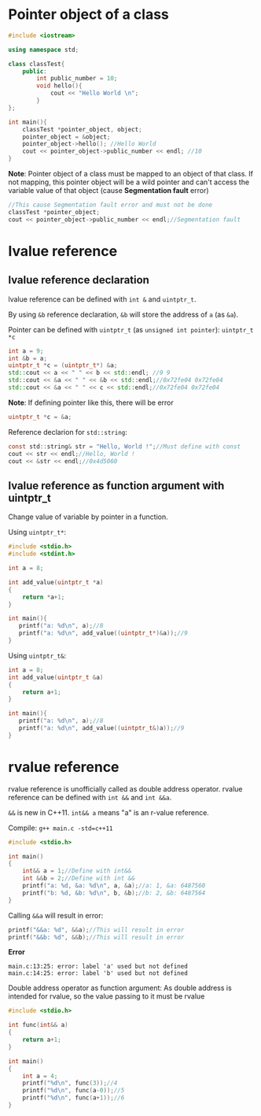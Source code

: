 # Pointer object of a class

```cpp
#include <iostream>

using namespace std;

class classTest{
	public:
		int public_number = 10;
		void hello(){
			cout << "Hello World \n";
		}
};

int main(){
	classTest *pointer_object, object;
	pointer_object = &object;
	pointer_object->hello(); //Hello World
	cout << pointer_object->public_number << endl; //10
}
```

**Note**: Pointer object of a class must be mapped to an object of that class. If not mapping, this pointer object will be a wild pointer and can't access the variable value of that object (cause **Segmentation fault** error)

```cpp
//This cause Segmentation fault error and must not be done
classTest *pointer_object;
cout << pointer_object->public_number << endl;//Segmentation fault
```

# lvalue reference

## lvalue reference declaration

lvalue reference can be defined with ``int &`` and ``uintptr_t``.

By using ``&b`` reference declaration, ``&b`` will store the address of ``a`` (as ``&a``).

Pointer can be defined with ``uintptr_t`` (as ``unsigned int pointer``): ``uintptr_t *c`` 

```cpp
int a = 9;
int &b = a;
uintptr_t *c = (uintptr_t*) &a;
std::cout << a << " " << b << std::endl; //9 9
std::cout << &a << " " << &b << std::endl;//0x72fe04 0x72fe04
std::cout << &a << " " << c << std::endl;//0x72fe04 0x72fe04
```

**Note**: If defining pointer like this, there will be error

```cpp
uintptr_t *c = &a;
```

Reference declarion for ``std::string``:

```c
const std::string& str = "Hello, World !";//Must define with const
cout << str << endl;//Hello, World !
cout << &str << endl;//0x4d5060
```

## lvalue reference as function argument with uintptr_t

Change value of variable by pointer in a function. 

Using ``uintptr_t*``:

```cpp
#include <stdio.h>
#include <stdint.h>

int a = 8;

int add_value(uintptr_t *a)
{
	return *a+1;
}

int main(){
   printf("a: %d\n", a);//8
   printf("a: %d\n", add_value((uintptr_t*)&a));//9
}
```

Using ``uintptr_t&``:

```cpp
int a = 8;
int add_value(uintptr_t &a)
{
	return a+1;
}

int main(){
   printf("a: %d\n", a);//8
   printf("a: %d\n", add_value((uintptr_t&)a));//9
}
```
# rvalue reference

rvalue reference is unofficially called as double address operator. rvalue reference can be defined with ``int &&`` and ``int &&a``.

``&&`` is new in C++11. ``int&& a`` means "a" is an r-value reference.

Compile: ``g++ main.c -std=c++11``

```c
#include <stdio.h>

int main()
{
    int&& a = 1;//Define with int&&   
    int &&b = 2;//Define with int &&
    printf("a: %d, &a: %d\n", a, &a);//a: 1, &a: 6487560
    printf("b: %d, &b: %d\n", b, &b);//b: 2, &b: 6487564
}
```

Calling ``&&a`` will result in error:

```cpp
printf("&&a: %d", &&a);//This will result in error
printf("&&b: %d", &&b);//This will result in error
```
**Error**

```
main.c:13:25: error: label 'a' used but not defined
main.c:14:25: error: label 'b' used but not defined
```

Double address operator as function argument: As double address is intended for rvalue, so the value passing to it must be rvalue

```c
#include <stdio.h>

int func(int&& a)
{
    return a+1;
}

int main()
{   
    int a = 4;
    printf("%d\n", func(3));//4
    printf("%d\n", func(a-0));//5
    printf("%d\n", func(a+1));//6
}
```
